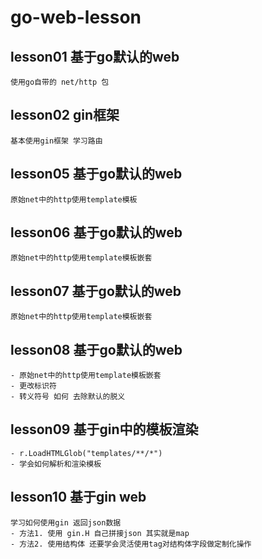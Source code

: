 # go-web-lesson

## lesson01 基于go默认的web
	使用go自带的 net/http 包

## lesson02 gin框架
	基本使用gin框架 学习路由

## lesson05  基于go默认的web
	原始net中的http使用template模板

## lesson06  基于go默认的web
	原始net中的http使用template模板嵌套

## lesson07  基于go默认的web
	原始net中的http使用template模板嵌套

## lesson08  基于go默认的web
	- 原始net中的http使用template模板嵌套
	- 更改标识符
    - 转义符号 如何 去除默认的脱义

## lesson09  基于gin中的模板渲染
	- r.LoadHTMLGlob("templates/**/*")
	- 学会如何解析和渲染模板

## lesson10  基于gin web
	学习如何使用gin 返回json数据
	- 方法1. 使用 gin.H 自己拼接json 其实就是map
	- 方法2. 使用结构体 还要学会灵活使用tag对结构体字段做定制化操作
